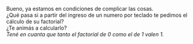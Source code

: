 Bueno, ya estamos en condiciones de complicar las cosas.<br>¿Qué pasa si a partir del ingreso de un numero por teclado te pedimos el cálculo de su factorial?<br>¿Te animás a calcularlo?<br>
_Tené en cuanta que tanto el factorial de 0 como el de 1 valen 1._
